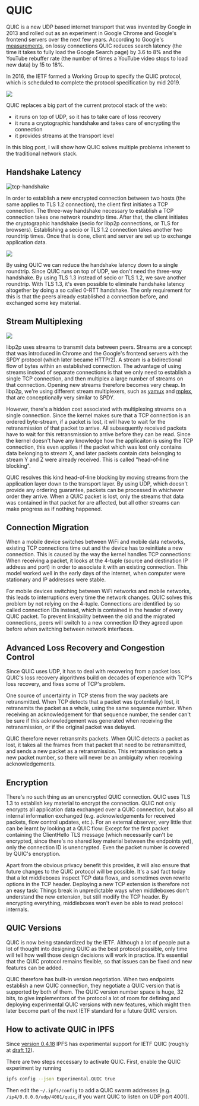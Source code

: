 # QUIC

QUIC is a new UDP based internet transport that was invented by Google in 2013 and rolled out as an experiment in Google Chrome and Google's frontend servers over the next few years. According to Google's [measurements](https://www.ietf.org/proceedings/99/slides/slides-99-maprg-the-quic-transport-protocol-design-and-internet-scale-deployment-00.pdf), on lossy connections QUIC reduces search latency (the time it takes to fully load the Google Search page) by 3.6 to 8% and the YouTube rebuffer rate (the number of times a YouTube video stops to load new data) by 15 to 18%.

In 2016, the IETF formed a Working Group to specify the QUIC protocol, which is scheduled to complete the protocol specification by mid 2019.

![](stack.png)

QUIC replaces a big part of the current protocol stack of the web:

- it runs on top of UDP, so it has to take care of loss recovery
- it runs a cryptographic handshake and takes care of encrypting the connection
- it provides streams at the transport level

In this blog post, I will show how QUIC solves multiple problems inherent to the traditional network stack.

## Handshake Latency

![tcp-handshake](tcp-handshake.png)

In order to establish a new encrypted connection between two hosts (the same applies to TLS 1.2 connection), the client first initiates a TCP connection. The three-way handshake necessary to establish a TCP connection takes one network roundtrip time. After that, the client initiates the cryptographic handshake (secio for libp2p connections, or TLS for browsers). Establishing a secio or TLS 1.2 connection takes another two roundtrip times. Once that is done, client and server are set up to exchange application data.

![](quic-handshake.png)

By using QUIC we can reduce the handshake latency down to a single roundtrip. Since QUIC runs on top of UDP, we don't need the three-way handshake. By using TLS 1.3 instead of secio or TLS 1.2, we save another roundtrip. With TLS 1.3, it's even possible to eliminate handshake latency altogether by doing a so called 0-RTT handshake. The only requirement for this is that the peers already established a connection before, and exchanged some key material.

## Stream Multiplexing

![](http2.png)

libp2p uses streams to transmit data between peers. Streams are a concept that was introduced in Chrome and the Google's frontend servers with the SPDY protocol (which later became HTTP/2). A stream is a bidirectional flow of bytes within an established connection. The advantage of using streams instead of separate connections is that we only need to establish a single TCP connection, and then multiplex a large number of streams on that connection. Opening new streams therefore becomes very cheap. In libp2p, we're using different stream multiplexers, such as [yamux](https://github.com/hashicorp/yamux) and [mplex](https://github.com/libp2p/specs/tree/master/mplex), that are conceptionally very similar to SPDY.

However, there's a hidden cost associated with multiplexing streams on a single connection. Since the kernel makes sure that a TCP connection is an ordered byte-stream, if a packet is lost, it will have to wait for the retransmission of that packet to arrive. All subsequently received packets have to wait for this retransmission to arrive before they can be read. Since the kernel doesn't have any knowledge how the applicaiton is using the TCP connection, this even applies if the packet which was lost only contains data belonging to stream X, and later packets contain data belonging to stream Y and Z were already received. This is called "head-of-line blocking".

QUIC resolves this kind head-of-line blocking by moving streams from the application layer down to the transport layer. By using UDP, which doesn't provide any ordering guarantee, packets can be processed in whichever order they arrive. When a QUIC packet is lost, only the streams that data was contained in that packet for are affected, but all other streams can make progress as if nothing happened.

## Connection Migration

When a mobile device switches between WiFi and mobile data networks, existing TCP connections time out and the device has to reinitiate a new connection. This is caused by the way the kernel handles TCP connections: When receiving a packet, it looks at the 4-tuple (source and destination IP address and port) in order to associate it with an existing connection. This model worked well in the early days of the internet, when computer were stationary and IP addresses were stable. 

For mobile devices switching between WiFi networks and mobile networks, this leads to interruptions every time the network changes. QUIC solves this problem by not relying on the 4-tuple. Connections are identified by so called connection IDs instead, which is contained in the header of every QUIC packet. To prevent linkability between the old and the migrated connections, peers will switch to a new connection ID they agreed upon before when switching between network interfaces.

## Advanced Loss Recovery and Congestion Control

Since QUIC uses UDP, it has to deal with recovering from a packet loss. QUIC's loss recovery algorithms build on decades of experience with TCP's loss recovery, and fixes some of TCP's problem.

One source of uncertainty in TCP stems from the way packets are retransmitted. When TCP detects that a packet was (potentially) lost, it retransmits the packet as a whole, using the same sequence number. When receiving an acknowledgement for that sequence number, the sender can't be sure if this acknowledgement was generated when receiving the retransmission, or if the original packet was delayed.

QUIC therefore never retransmits packets. When QUIC detects a packet as lost, it takes all the frames from that packet that need to be retransmitted, and sends a new packet as a retransmission. This retransmission gets a new packet number, so there will never be an ambiguity when receiving acknowledgements.

## Encryption

There's no such thing as an unencrypted QUIC connection. QUIC uses TLS 1.3 to establish key material to encrypt the connection. QUIC not only encrypts all application data exchanged over a QUIC connection, but also all internal information exchanged (e.g. acknowledgements for received packets, flow control updates, etc.). For an external observer, very little that can be learnt by looking at a QUIC flow: Except for the first packet containing the ClientHello TLS message (which necessarily can't be encrypted, since there's no shared key material between the endpoints yet), only the connection ID is unencrypted. Even the packet number is covered by QUIC's encryption.

Apart from the obvious privacy benefit this provides, it will also ensure that future changes to the QUIC protocol will be possible. It's a sad fact today that a lot middleboxes inspect TCP data flows, and sometimes even rewrite options in the TCP header. Deploying a new TCP extension is therefore not an easy task: Things break in unpredictable ways when middleboxes don't understand the new extension, but still modify the TCP header. By encrypting everything, middleboxes won't even be able to read protocol internals.

## QUIC Versions

QUIC is now being standardized by the IETF. Although a lot of people put a lot of thought into designing QUIC as the best protocol possible, only time will tell how well those design decisions will work in practice. It's essential that the QUIC protocol remains flexible, so that issues can be fixed and new features can be added.

QUIC therefore has built-in version negotiation. When two endpoints establish a new QUIC connection, they negotiate a QUIC version that is supported by both of them. The QUIC version number space is huge, 32 bits, to give implementors of the protocol a lot of room for defining and deploying experimental QUIC versions with new features, which might then later become part of the next IETF standard for a future QUIC version.

## How to activate QUIC in IPFS

Since [version 0.4.18](https://ipfs.io/blog/53-go-ipfs-0-4-18/) IPFS has experimental support for IETF QUIC (roughly at [draft 12](https://tools.ietf.org/html/draft-ietf-quic-transport-12)).

There are two steps necessary to activate QUIC. First, enable the QUIC experiment by running

```bash
ipfs config --json Experimental.QUIC true
```

Then edit the `~/.ipfs/config` to add a QUIC swarm addresses (e.g. `/ip4/0.0.0.0/udp/4001/quic`, if you want QUIC to listen on UDP port 4001).



